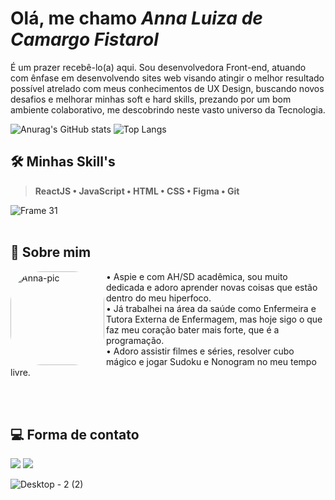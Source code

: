 # Olá, me chamo *_Anna Luiza de Camargo Fistarol_*

É um prazer recebê-lo(a) aqui. Sou desenvolvedora Front-end, atuando com ênfase em desenvolvendo sites web visando atingir o melhor resultado possível atrelado com meus conhecimentos de UX Design, buscando novos desafios e melhorar minhas soft e hard skills, prezando por um bom ambiente colaborativo, me descobrindo neste vasto universo da Tecnologia.

![Anurag's GitHub stats](https://github-readme-stats.vercel.app/api?username=annaluizacamargo&show_icons=true&theme=dracula)
![Top Langs](https://github-readme-stats.vercel.app/api/top-langs/?username=annaluizacamargo&layout=compact&theme=dracula)


## 🛠️ Minhas Skill's
>**ReactJS • JavaScript • HTML • CSS • Figma • Git**

![Frame 31](https://user-images.githubusercontent.com/100868704/218354095-0601912f-381a-4675-8bcf-54501ae0e8d0.svg)
<br><br>

## 🧠 Sobre mim
<div style="display: inline_block">
  <img align="left" alt="Anna-pic" height="150" style="border-radius:50px;" src="https://user-images.githubusercontent.com/100868704/218355863-c68ac6a5-f05f-47cc-adf9-034ee57e0537.png">

</div>

<div>
  • Aspie e com AH/SD acadêmica, sou muito dedicada e adoro aprender novas coisas que estão dentro do meu hiperfoco.
  <br>
  • Já trabalhei na área da saúde como Enfermeira e Tutora Externa de Enfermagem, mas hoje sigo o que faz meu coração bater mais forte, que é a programação.
   <br>
  • Adoro assistir filmes e séries, resolver cubo mágico e jogar Sudoku e Nonogram no meu tempo livre.
<div>
  
<br><br>

## 💻 Forma de contato
<div> 
  <a href = "mailto:luizafistarol@gmail.com"><img src="https://img.shields.io/badge/Gmail-D14836?style=for-the-badge&logo=gmail&logoColor=white" target="_blank"></a>
  <a href="https://www.linkedin.com/in/anna-luiza-camargo-fistarol/" target="_blank"><img src="https://img.shields.io/badge/-LinkedIn-%230077B5?style=for-the-badge&logo=linkedin&logoColor=white" target="_blank"></a> 
</div>
  
![Desktop - 2 (2)](https://user-images.githubusercontent.com/100868704/218355016-123a45a9-ec26-4b6b-8eed-ae2a8c21ce0d.svg)
